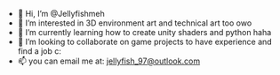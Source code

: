 - 👋 Hi, I’m @Jellyfishmeh
- 👀 I’m interested in 3D environment art and technical art too owo
- 🌱 I’m currently learning how to create unity shaders and python haha 
- 💞️ I’m looking to collaborate on game projects to have experience and find a job c:
- 📫 you can email me at: jellyfish_97@outlook.com
<!---
Jellyfishmeh/Jellyfishmeh is a ✨ special ✨ repository because its `README.md` (this file) appears on your GitHub profile.
You can click the Preview link to take a look at your changes.
--->
